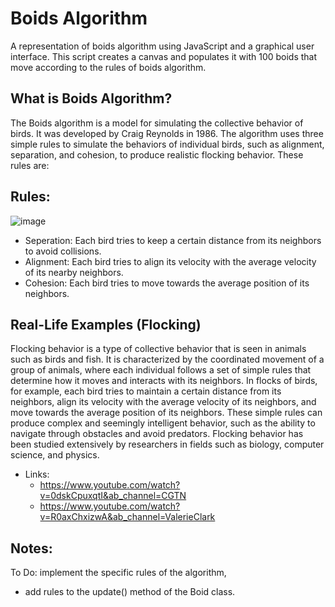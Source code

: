 # Boids Algorithm

A representation of boids algorithm using JavaScript and a graphical user interface. This script creates a canvas and populates it with 100 boids that move according to the rules of boids algorithm. 

## What is Boids Algorithm? 

The Boids algorithm is a model for simulating the collective behavior of birds. It was developed by Craig Reynolds in 1986. The algorithm uses three simple rules to simulate the behaviors of individual birds, such as alignment, separation, and cohesion, to produce realistic flocking behavior. These rules are:

## Rules:
 
 ![image](https://user-images.githubusercontent.com/48231908/206784256-bb271b2c-2903-46d3-836f-098fada8ec2a.png)
 
- Seperation: Each bird tries to keep a certain distance from its neighbors to avoid collisions.
- Alignment:  Each bird tries to align its velocity with the average velocity of its nearby neighbors.
- Cohesion: Each bird tries to move towards the average position of its neighbors.

## Real-Life Examples (Flocking)

Flocking behavior is a type of collective behavior that is seen in animals such as birds and fish. It is characterized by the coordinated movement of a group of animals, where each individual follows a set of simple rules that determine how it moves and interacts with its neighbors. In flocks of birds, for example, each bird tries to maintain a certain distance from its neighbors, align its velocity with the average velocity of its neighbors, and move towards the average position of its neighbors. These simple rules can produce complex and seemingly intelligent behavior, such as the ability to navigate through obstacles and avoid predators. Flocking behavior has been studied extensively by researchers in fields such as biology, computer science, and physics.
- Links:
  - https://www.youtube.com/watch?v=0dskCpuxqtI&ab_channel=CGTN
  - https://www.youtube.com/watch?v=R0axChxizwA&ab_channel=ValerieClark

## Notes:

To Do:
implement the specific rules of the algorithm, 
 -  add rules to the update() method of the Boid class. 
 
